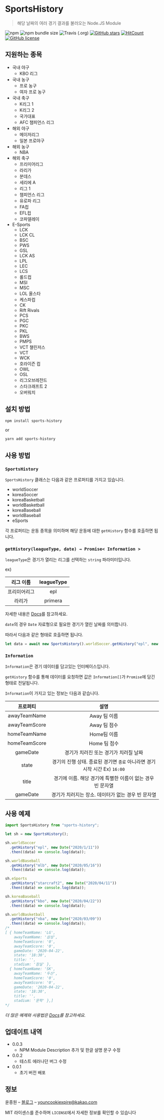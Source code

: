 # SportsHistory

> 해당 날짜의 여러 경기 결과를 불러오는 Node.JS Module

![npm](https://img.shields.io/npm/v/sports-history?color=brightgreen&style=flat-square)
![npm bundle size](https://img.shields.io/bundlephobia/min/sports-history?style=flat-square)
![Travis (.org)](https://img.shields.io/travis/korECM/SportsHistory?color=blue&style=flat-square)
[![GitHub stars](https://img.shields.io/github/stars/korECM/SportsHistory?color=yellow&style=flat-square)](https://github.com/korECM/SportsHistory/stargazers)
[![HitCount](http://hits.dwyl.com/korECM/sports-history.svg)](http://hits.dwyl.com/korECM/sports-history)
[![GitHub license](https://img.shields.io/github/license/korECM/SportsHistory?color=blue&style=flat-square)](https://github.com/korECM/SportsHistory/blob/master/LICENSE)

## 지원하는 종목
- 국내 야구
  - KBO 리그
- 국내 농구
  - 프로 농구
  - 여자 프로 농구
- 국내 축구
  - K리그 1
  - K리그 2
  - 국가대표
  - AFC 챔피언스 리그
- 해외 야구
  - 메이저리그
  - 일본 프로야구
- 해외 농구
  - NBA
- 해외 축구
  - 프리미어리그
  - 라리가
  - 분데스
  - 세리에 A
  - 리그 1
  - 챔피언스 리그
  - 유로파 리그
  - FA컵
  - EFL컵
  - 코파델레이
- E-Sports
  - LCK
  - LCK CL
  - BSC
  - PWS
  - GSL
  - LCK AS
  - LPL
  - LEC
  - LCS
  - 롤드컵
  - MSI
  - MSC
  - LOL 올스타
  - 케스파컵
  - CK
  - Rift Rivals
  - PCS
  - PGC
  - PKC
  - PKL
  - BWS
  - PMPS
  - VCT 챌린저스
  - VCT
  - WCK
  - 호라이즌 컵
  - OWL
  - OSL
  - 리그오브레전드
  - 스타크래프트 2
  - 오버워치

## 설치 방법

```sh
npm install sports-history
```

or

```sh
yarn add sports-history
```

## 사용 방법

### `SportsHistory`

`SportsHistory` 클래스는 다음과 같은 프로퍼티를 가지고 있습니다.

* worldSoccer
* koreaSoccer
* koreaBasketball
* worldBasketball
* koreaBaseball
* worldBaseball
* eSports

각 프로퍼티는 운동 종목을 의미하며 해당 운동에 대한 `getHistory` 함수를 호출하면 됩니다.

### `getHistory(leagueType, date) → Promise< Information >`

`leagueType`은 경기가 열리는 리그를 선택하는 `string` 파라미터입니다.

ex)

| 리그 이름  | leagueType |
| :----: | :--------: |
| 프리미어리그 |    epl     |
|  라리가   |  primera   |

자세한 내용은 [Docs][wiki]를 참고하세요.

`date`의 경우 `Date` 자료형으로 필요한 경기가 열린 날짜를 의미합니다.

따라서 다음과 같은 형태로 호출하면 됩니다.

```javascript
let data = await new SportsHistory().worldSoccer.getHistory("epl", new Date("2020/02/20"));
```

### `Information`

`Information`은 경기 데이터를 담고있는 인터페이스입니다.

`getHistory` 함수를 통해 데이터를 요청하면 값은 `Information[]`가 `Promise`에 담긴 형태로 전달됩니다.

`Information`이 가지고 있는 정보는 다음과 같습니다.

|     프로퍼티      |                        설명                         |
| :-----------: | :-----------------------------------------------: |
| awayTeamName  |                     Away 팀 이름                     |
| awayTeamScore |                     Away 팀 점수                     |
| homeTeamName  |                     Home팀 이름                      |
| homeTeamScore |                     Home 팀 점수                     |
|   gameDate    |               경기가 치러진 또는 경기가 치러질 날짜               |
|     state     | 경기의 진행 상태. 종료된 경기면 `종료` 아니라면 경기 시작 시간 Ex) `16:00` |
|     title     |        경기에 이름. 해당 경기에 특별한 이름이 없는 경우 빈 문자열         |
|   gameDate    |           경기가 치러지는 장소. 데이터가 없는 경우 빈 문자열           |

## 사용 예제

```javascript
import SportsHistory from "sports-history";

let sh = new SportsHistory();

sh.worldSoccer
  .getHistory("epl", new Date("2020/1/11"))
  .then((data) => console.log(data));

sh.worldBaseball
  .getHistory("mlb", new Date("2020/05/16"))
  .then((data) => console.log(data));

sh.eSports
  .getHistory("starcraft2", new Date("2020/04/11"))
  .then((data) => console.log(data));

sh.koreaBaseball
  .getHistory("kbo", new Date("2020/04/22"))
  .then((data) => console.log(data));

sh.worldBasketball
  .getHistory("nba", new Date("2020/03/09"))
  .then((data) => console.log(data));
/*
[ { homeTeamName: 'LG',
    awayTeamName: '삼성',
    homeTeamScore: '0',
    awayTeamScore: '0',
    gameDate: '2020-04-22',
    state: '18:30',
    title: '',
    stadium: '잠실' },
  { homeTeamName: 'SK',
    awayTeamName: '두산',
    homeTeamScore: '0',
    awayTeamScore: '0',
    gameDate: '2020-04-22',
    state: '18:30',
    title: '',
    stadium: '문학' },]
*/
```

_더 많은 예제와 사용법은 [Docs][wiki]를 참고하세요._

## 업데이트 내역

* 0.0.3
  * NPM Module Description 추가 및 한글 설명 문구 수정
* 0.0.2
  * 테스트 에러나던 버그 수정
* 0.0.1
  * 초기 버전 배포

## 정보

윤종원 – [블로그](https://velog.io/@jeffyoun) – youncookiexpire@kakao.com

MIT 라이센스를 준수하며 `LICENSE`에서 자세한 정보를 확인할 수 있습니다

<!-- Markdown link & img dfn's -->

[npm-image]: https://img.shields.io/npm/v/datadog-metrics.svg?style=flat-square
[npm-url]: https://npmjs.org/package/datadog-metrics
[npm-downloads]: https://img.shields.io/npm/dm/datadog-metrics.svg?style=flat-square
[travis-image]: https://travis-ci.org/korECM/SportsHistory.svg?branch=master
[travis-url]: https://travis-ci.org/korECM/SportsHistory
[wiki]: https://korecm.github.io/SportsHistory/
